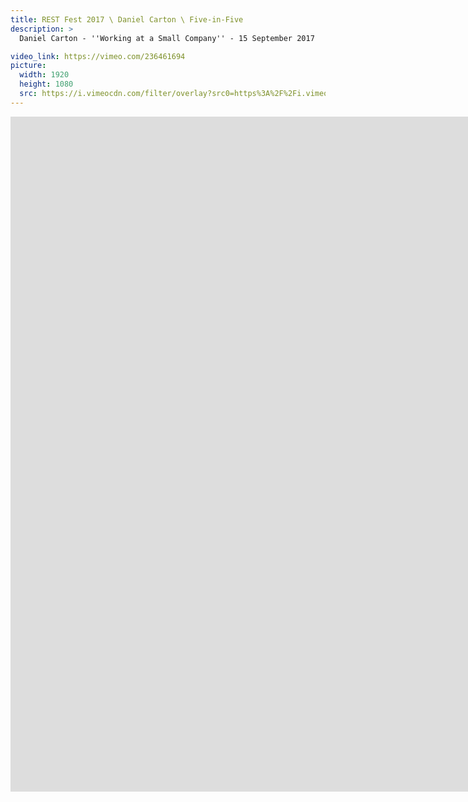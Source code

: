 ```yaml
---
title: REST Fest 2017 \ Daniel Carton \ Five-in-Five
description: >
  Daniel Carton - ''Working at a Small Company'' - 15 September 2017

video_link: https://vimeo.com/236461694
picture:
  width: 1920
  height: 1080
  src: https://i.vimeocdn.com/filter/overlay?src0=https%3A%2F%2Fi.vimeocdn.com%2Fvideo%2F659927054_1920x1080.jpg&src1=http%3A%2F%2Ff.vimeocdn.com%2Fp%2Fimages%2Fcrawler_play.png
---
```

<iframe src="https://player.vimeo.com/video/236461694?title=0&byline=0&portrait=0&badge=0&autopause=0&player_id=0" width="1920" height="1080" frameborder="0" title="REST Fest 2017 \ Daniel Carton \ Five-in-Five" webkitallowfullscreen mozallowfullscreen allowfullscreen></iframe>